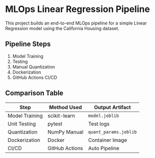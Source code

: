 # MLOps Linear Regression Pipeline

This project builds an end-to-end MLOps pipeline for a simple Linear Regression model using the California Housing dataset.

## Pipeline Steps

1. Model Training
2. Testing
3. Manual Quantization
4. Dockerization
5. GitHub Actions CI/CD

## Comparison Table

| Step               | Method Used        | Output Artifact        |
|--------------------|--------------------|------------------------|
| Model Training     | scikit-learn       | `model.joblib`         |
| Unit Testing       | pytest             | Test logs              |
| Quantization       | NumPy Manual       | `quant_params.joblib`  |
| Dockerization      | Docker             | Container Image        |
| CI/CD              | GitHub Actions     | Auto Pipeline          |
